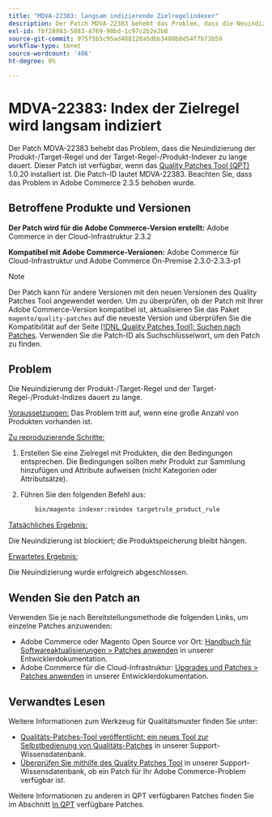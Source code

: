 ```yaml
---
title: "MDVA-22383: langsam indizierende Zielregelindexer"
description: Der Patch MDVA-22383 behebt das Problem, dass die Neuindizierung der Produkt-/Target-Regel und der Target-Regel-/Produkt-Indexer zu lange dauert. Dieser Patch ist verfügbar, wenn das [Quality Patches Tool (QPT)](/help/announcements/adobe-commerce-announcements/magento-quality-patches-released-new-tool-to-self-serve-quality-patches.md) 1.0.20 installiert ist. Die Patch-ID lautet MDVA-22383. Beachten Sie, dass das Problem in Adobe Commerce 2.3.5 behoben wurde.
exl-id: fbf28983-5883-4769-90bd-1c97c2b2e2b8
source-git-commit: 975f5b5c95ad488128a5dbb3488b8d54f7b73b59
workflow-type: tm+mt
source-wordcount: '406'
ht-degree: 0%

---
```


# MDVA-22383: Index der Zielregel wird langsam indiziert

Der Patch MDVA-22383 behebt das Problem, dass die Neuindizierung der Produkt-/Target-Regel und der Target-Regel-/Produkt-Indexer zu lange dauert. Dieser Patch ist verfügbar, wenn das [Quality Patches Tool (QPT)](/help/announcements/adobe-commerce-announcements/magento-quality-patches-released-new-tool-to-self-serve-quality-patches.md) 1.0.20 installiert ist. Die Patch-ID lautet MDVA-22383. Beachten Sie, dass das Problem in Adobe Commerce 2.3.5 behoben wurde.

## Betroffene Produkte und Versionen

**Der Patch wird für die Adobe Commerce-Version erstellt:** Adobe Commerce in der Cloud-Infrastruktur 2.3.2

**Kompatibel mit Adobe Commerce-Versionen:** Adobe Commerce für Cloud-Infrastruktur und Adobe Commerce On-Premise 2.3.0-2.3.3-p1

>[!NOTE]
>
>Der Patch kann für andere Versionen mit den neuen Versionen des Quality Patches Tool angewendet werden. Um zu überprüfen, ob der Patch mit Ihrer Adobe Commerce-Version kompatibel ist, aktualisieren Sie das Paket `magento/quality-patches` auf die neueste Version und überprüfen Sie die Kompatibilität auf der Seite [[!DNL Quality Patches Tool]: Suchen nach Patches](https://devdocs.magento.com/quality-patches/tool.html#patch-grid). Verwenden Sie die Patch-ID als Suchschlüsselwort, um den Patch zu finden.

## Problem

Die Neuindizierung der Produkt-/Target-Regel und der Target-Regel-/Produkt-Indizes dauert zu lange.

<u>Voraussetzungen:</u> Das Problem tritt auf, wenn eine große Anzahl von Produkten vorhanden ist.

<u>Zu reproduzierende Schritte:</u>

1. Erstellen Sie eine Zielregel mit Produkten, die den Bedingungen entsprechen. Die Bedingungen sollten mehr Produkt zur Sammlung hinzufügen und Attribute aufweisen (nicht Kategorien oder Attributsätze).
1. Führen Sie den folgenden Befehl aus:

   ```bash
       bin/magento indexer:reindex targetrule_product_rule
   ```

<u>Tatsächliches Ergebnis:</u>

Die Neuindizierung ist blockiert; die Produktspeicherung bleibt hängen.

<u>Erwartetes Ergebnis:</u>

Die Neuindizierung wurde erfolgreich abgeschlossen.

## Wenden Sie den Patch an

Verwenden Sie je nach Bereitstellungsmethode die folgenden Links, um einzelne Patches anzuwenden:

* Adobe Commerce oder Magento Open Source vor Ort: [Handbuch für Softwareaktualisierungen > Patches anwenden](https://devdocs.magento.com/guides/v2.4/comp-mgr/patching/mqp.html) in unserer Entwicklerdokumentation.
* Adobe Commerce für die Cloud-Infrastruktur: [Upgrades und Patches > Patches anwenden](https://devdocs.magento.com/cloud/project/project-patch.html) in unserer Entwicklerdokumentation.

## Verwandtes Lesen

Weitere Informationen zum Werkzeug für Qualitätsmuster finden Sie unter:

* [Qualitäts-Patches-Tool veröffentlicht: ein neues Tool zur Selbstbedienung von Qualitäts-Patches](/help/announcements/adobe-commerce-announcements/magento-quality-patches-released-new-tool-to-self-serve-quality-patches.md) in unserer Support-Wissensdatenbank.
* [Überprüfen Sie mithilfe des Quality Patches Tool](/help/support-tools/patches-available-in-qpt-tool/check-patch-for-magento-issue-with-magento-quality-patches.md) in unserer Support-Wissensdatenbank, ob ein Patch für Ihr Adobe Commerce-Problem verfügbar ist.

Weitere Informationen zu anderen in QPT verfügbaren Patches finden Sie im Abschnitt [In QPT](https://support.magento.com/hc/en-us/sections/360010506631-Patches-available-in-MQP-tool-) verfügbare Patches.
